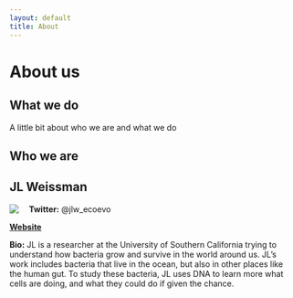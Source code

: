 ```yaml
---
layout: default
title: About
---
```


# About us

## What we do

A little bit about who we are and what we do

## Who we are

## JL Weissman

<img align="left" src="/images/sickbacteria.jpg" style="padding-right: 15px">

**Twitter:** @jlw_ecoevo

**[Website](https://jlw-ecoevo.github.io)** 

**Bio:** JL is a researcher at the University of Southern California trying to understand how bacteria grow and survive in the world around us. JL’s work includes bacteria that live in the ocean, but also in other places like the human gut. To study these bacteria, JL uses DNA to learn more what cells are doing, and what they could do if given the chance.
